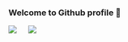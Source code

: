 ### Welcome to Github profile 👋

<img align="left" src="https://github-readme-stats.vercel.app/api?username=mitdralla&show_icons=true&theme=default" style="padding-right:0px !important;"/><img align="left" src="https://github-readme-stats.vercel.app/api/top-langs/?username=mitdralla&layout=compact" style="padding-left:20px !important;" />


<!--
**mitdralla/mitdralla** is a ✨ _special_ ✨ repository because its `README.md` (this file) appears on your GitHub profile.

Here are some ideas to get you started:

- 🔭 I’m currently working on ...
- 🌱 I’m currently learning ...
- 👯 I’m looking to collaborate on ...
- 🤔 I’m looking for help with ...
- 💬 Ask me about ...
- 📫 How to reach me: ...
- 😄 Pronouns: ...
- ⚡ Fun fact: ...
-->
